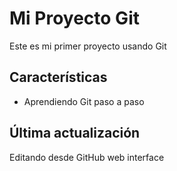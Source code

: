 # Mi Proyecto Git

Este es mi primer proyecto usando Git

## Características

- Aprendiendo Git paso a paso

## Última actualización
Editando desde GitHub web interface
